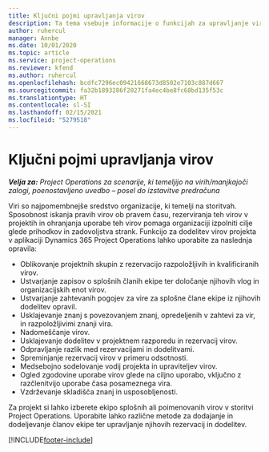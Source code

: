 ```yaml
---
title: Ključni pojmi upravljanja virov
description: Ta tema vsebuje informacije o funkcijah za upravljanje virov v storitvi Microsoft Dynamics Project Operations.
author: ruhercul
manager: Annbe
ms.date: 10/01/2020
ms.topic: article
ms.service: project-operations
ms.reviewer: kfend
ms.author: ruhercul
ms.openlocfilehash: bcdfc7296ec09421668673d8502e7103c887d667
ms.sourcegitcommit: fa32b1893286f20271fa4ec4be8fc68bd135f53c
ms.translationtype: HT
ms.contentlocale: sl-SI
ms.lasthandoff: 02/15/2021
ms.locfileid: "5279518"
---
```

# <a name="resource-management-key-concepts"></a>Ključni pojmi upravljanja virov

_**Velja za:** Project Operations za scenarije, ki temeljijo na virih/manjkajoči zalogi, poenostavljeno uvedbo – posel do izstavitve predračuna_

Viri so najpomembnejše sredstvo organizacije, ki temelji na storitvah. Sposobnost iskanja pravih virov ob pravem času, rezerviranja teh virov v projektih in ohranjanja uporabe teh virov pomaga organizaciji izpolniti cilje glede prihodkov in zadovoljstva strank. Funkcijo za dodelitev virov projekta v aplikaciji Dynamics 365 Project Operations lahko uporabite za naslednja opravila:

- Oblikovanje projektnih skupin z rezervacijo razpoložljivih in kvalificiranih virov.
- Ustvarjanje zapisov o splošnih članih ekipe ter določanje njihovih vlog in organizacijskih enot virov.
- Ustvarjanje zahtevanih pogojev za vire za splošne člane ekipe iz njihovih dodelitev opravil.
- Usklajevanje znanj s povezovanjem znanj, opredeljenih v zahtevi za vir, in razpoložljivimi znanji vira.
- Nadomeščanje virov.
- Usklajevanje dodelitev v projektnem razporedu in rezervacij virov.
- Odpravljanje razlik med rezervacijami in dodelitvami.
- Spreminjanje rezervacij virov v primeru odsotnosti.
- Medsebojno sodelovanje vodij projekta in upraviteljev virov.
- Ogled zgodovine uporabe virov glede na ciljno uporabo, vključno z razčlenitvijo uporabe časa posameznega vira.
- Vzdrževanje skladišča znanj in usposobljenosti.


Za projekt si lahko izberete ekipo splošnih ali poimenovanih virov v storitvi Project Operations. Uporabite lahko različne metode za dodajanje in dodeljevanje članov ekipe ter upravljanje njihovih rezervacij in dodelitev. 


[!INCLUDE[footer-include](../includes/footer-banner.md)]